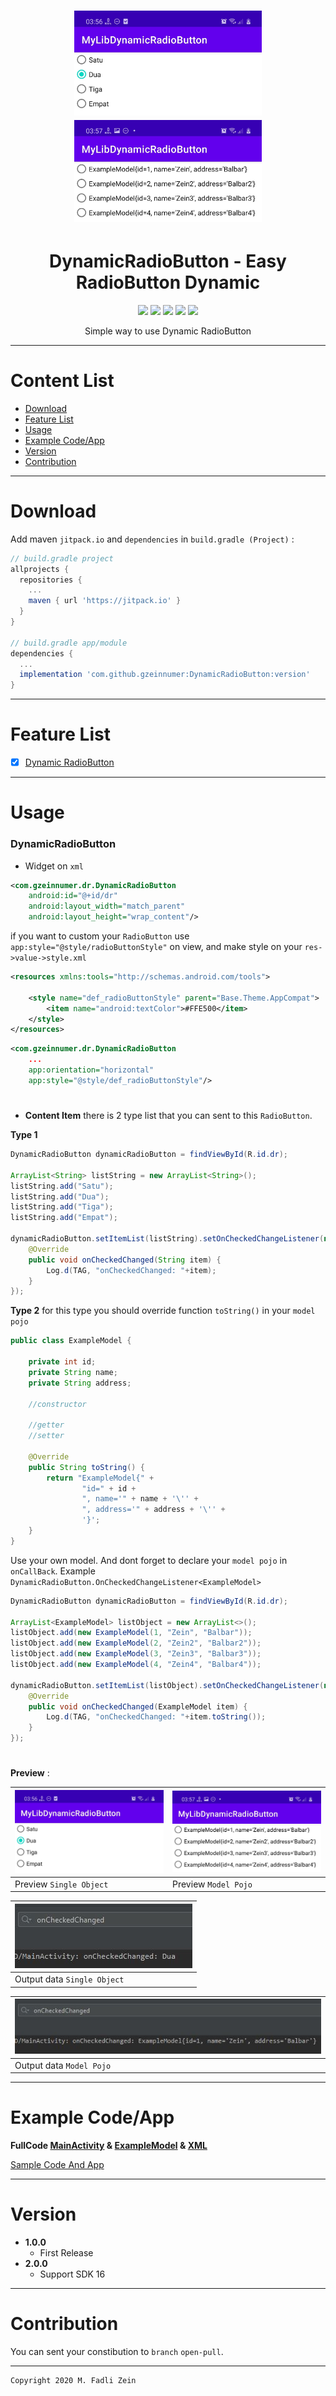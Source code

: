 <h1 align="center">
<img src="https://github.com/gzeinnumer/DynamicRadioButton/blob/master/preview/example1.jpg" width="300"/> <img src="https://github.com/gzeinnumer/DynamicRadioButton/blob/master/preview/example3.jpg" width="300"/>

</h1>

<h1 align="center">
  DynamicRadioButton - Easy RadioButton Dynamic
</h1>

<div align="center">
    <a><img src="https://img.shields.io/badge/Version-2.0.0-brightgreen.svg?style=flat"></a>
    <a><img src="https://img.shields.io/badge/ID-gzeinnumer-blue.svg?style=flat"></a>
    <a><img src="https://img.shields.io/badge/Java-Suport-green?logo=java&style=flat"></a>
    <a><img src="https://img.shields.io/badge/Kotlin-Suport-green?logo=kotlin&style=flat"></a>
    <a href="https://github.com/gzeinnumer"><img src="https://img.shields.io/github/followers/gzeinnumer?label=follow&style=social"></a>
    <br>
    <p>Simple way to use Dynamic RadioButton</p>
</div>

---
# Content List
* [Download](#download)
* [Feature List](#feature-list)
* [Usage](#usage)
* [Example Code/App](#example-codeapp)
* [Version](#version)
* [Contribution](#contribution)

---
# Download
Add maven `jitpack.io` and `dependencies` in `build.gradle (Project)` :
```gradle
// build.gradle project
allprojects {
  repositories {
    ...
    maven { url 'https://jitpack.io' }
  }
}

// build.gradle app/module
dependencies {
  ...
  implementation 'com.github.gzeinnumer:DynamicRadioButton:version'
}
```

---
# Feature List
- [x] [Dynamic RadioButton](#DynamicRadioButton)

---
# Usage

### DynamicRadioButton

- Widget on `xml`
```xml
<com.gzeinnumer.dr.DynamicRadioButton
    android:id="@+id/dr"
    android:layout_width="match_parent"
    android:layout_height="wrap_content"/>
```

if you want to custom your `RadioButton` use `app:style="@style/radioButtonStyle"` on view, and make style on your `res->value->style.xml`
```xml
<resources xmlns:tools="http://schemas.android.com/tools">

    <style name="def_radioButtonStyle" parent="Base.Theme.AppCompat">
        <item name="android:textColor">#FFE500</item>
    </style>
</resources>
```
```xml
<com.gzeinnumer.dr.DynamicRadioButton
    ...
    app:orientation="horizontal"
    app:style="@style/def_radioButtonStyle"/>
```

#
- **Content Item** there is 2 type list that you can sent to this `RadioButton`.

**Type 1**
```java
DynamicRadioButton dynamicRadioButton = findViewById(R.id.dr);

ArrayList<String> listString = new ArrayList<String>();
listString.add("Satu");
listString.add("Dua");
listString.add("Tiga");
listString.add("Empat");

dynamicRadioButton.setItemList(listString).setOnCheckedChangeListener(new DynamicRadioButton.OnCheckedChangeListener<String>() {
    @Override
    public void onCheckedChanged(String item) {
        Log.d(TAG, "onCheckedChanged: "+item);
    }
});
```

**Type 2** for this type you should override function `toString()` in your `model pojo`
```java
public class ExampleModel {

    private int id;
    private String name;
    private String address;

    //constructor

    //getter
    //setter

    @Override
    public String toString() {
        return "ExampleModel{" +
                "id=" + id +
                ", name='" + name + '\'' +
                ", address='" + address + '\'' +
                '}';
    }
}
```
Use your own model. And dont forget to declare your `model pojo` in `onCallBack`. Example `DynamicRadioButton.OnCheckedChangeListener<ExampleModel>`
```java
DynamicRadioButton dynamicRadioButton = findViewById(R.id.dr);

ArrayList<ExampleModel> listObject = new ArrayList<>();
listObject.add(new ExampleModel(1, "Zein", "Balbar"));
listObject.add(new ExampleModel(2, "Zein2", "Balbar2"));
listObject.add(new ExampleModel(3, "Zein3", "Balbar3"));
listObject.add(new ExampleModel(4, "Zein4", "Balbar4"));

dynamicRadioButton.setItemList(listObject).setOnCheckedChangeListener(new DynamicRadioButton.OnCheckedChangeListener<ExampleModel>() {
    @Override
    public void onCheckedChanged(ExampleModel item) {
        Log.d(TAG, "onCheckedChanged: "+item.toString());
    }
});
```

#
**Preview** :

| <img src="https://github.com/gzeinnumer/DynamicRadioButton/blob/master/preview/example1.jpg"/>| <img src="https://github.com/gzeinnumer/DynamicRadioButton/blob/master/preview/example3.jpg"/> |
|:---|:---|
| Preview `Single Object`| Preview `Model Pojo`|

| <img src="https://github.com/gzeinnumer/DynamicRadioButton/blob/master/preview/example2.jpg"/> |
|:---|
| Output data `Single Object`|

| <img src="https://github.com/gzeinnumer/DynamicRadioButton/blob/master/preview/example4.jpg"/> |
|:---|
|  Output data `Model Pojo`|

---
# Example Code/App

**FullCode [MainActivity](https://github.com/gzeinnumer/DynamicRadioButton/blob/master/app/src/main/java/com/gzeinnumer/dynamicradiobutton/MainActivity.java) & [ExampleModel](https://github.com/gzeinnumer/DynamicRadioButton/blob/master/app/src/main/java/com/gzeinnumer/dynamicradiobutton/ExampleModel.java) & [XML](https://github.com/gzeinnumer/DynamicRadioButton/blob/master/app/src/main/res/layout/activity_main.xml)**

[Sample Code And App](https://github.com/gzeinnumer/MyLibDynamicRadioButtonExample)

---
# Version
- **1.0.0**
  - First Release
- **2.0.0**
  - Support SDK 16

---
# Contribution
You can sent your constibution to `branch` `open-pull`.

---

```
Copyright 2020 M. Fadli Zein
```
